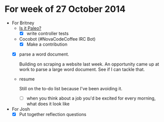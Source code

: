 # For week of 27 October 2014

* For Britney
  * [Is it Paleo?](http://isitpaleo.info)
    - [x] write controller tests

  * Cocobot (#NovaCodeCoffee IRC Bot)
    - [x] Make a contribution

  * [x] parse a word document.

    Building on scraping a website last week. An opportunity came up at work to parse a large word document. See if I can tackle that.

  * resume

    Still on the to-do list because I've been avoiding it.
    - [ ] when you think about a job you'd be excited for every morning, what does it look like

* For Josh
  - [x] Put together reflection questions
